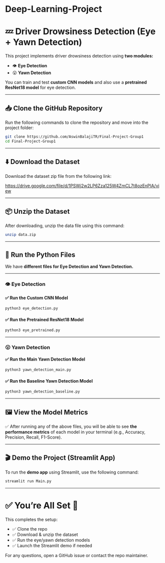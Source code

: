 # Deep-Learning-Project

# 💤 Driver Drowsiness Detection (Eye + Yawn Detection)

This project implements driver drowsiness detection using **two modules:**

- 👁️ **Eye Detection**
- 😮 **Yawn Detection**

You can train and test **custom CNN models** and also use a **pretrained ResNet18 model** for eye detection.

---

## 📥 Clone the GitHub Repository

Run the following commands to clone the repository and move into the project folder:

```bash
git clone https://github.com/AswinBalajiTR/Final-Project-Group1
cd Final-Project-Group1
```

---

## ⬇️ Download the Dataset

Download the dataset zip file from the following link:

https://drive.google.com/file/d/1PSWj2w2LP6Zza125W4ZmCL7t8ozEnPlA/view

---

## 📦 Unzip the Dataset

After downloading, unzip the data file using this command:

```bash
unzip data.zip
```

---

## 🚀 Run the Python Files

We have **different files for Eye Detection and Yawn Detection.**

---

### 👁️ Eye Detection

#### ✅ Run the Custom CNN Model

```bash
python3 eye_detection.py
```

#### ✅ Run the Pretrained ResNet18 Model

```bash
python3 eye_pretrained.py
```

---

### 😮 Yawn Detection

#### ✅ Run the Main Yawn Detection Model

```bash
python3 yawn_detection_main.py
```

#### ✅ Run the Baseline Yawn Detection Model

```bash
python3 yawn_detection_baseline.py
```

---

## 🖼️ View the Model Metrics

✅ After running any of the above files, you will be able to see **the performance metrics** of each model in your terminal (e.g., Accuracy, Precision, Recall, F1-Score).

---

## 🎬 Demo the Project (Streamlit App)

To run the **demo app** using Streamlit, use the following command:

```bash
streamlit run Main.py
```

---

# ✅ You’re All Set 🚀

This completes the setup:

- ✅ Clone the repo  
- ✅ Download & unzip the dataset  
- ✅ Run the eye/yawn detection models  
- ✅ Launch the Streamlit demo if needed

For any questions, open a GitHub issue or contact the repo maintainer.
